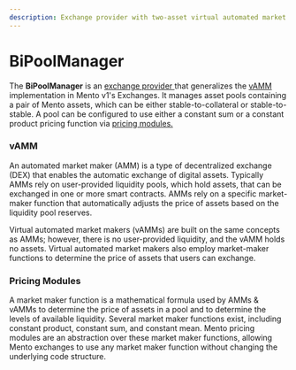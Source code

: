 ```yaml
---
description: Exchange provider with two-asset virtual automated market maker pools
---
```


# BiPoolManager

The **BiPoolManager** is an [exchange provider ](exchange-providers.md)that generalizes the [vAMM](bipoolmanager.md#vamm) implementation in Mento v1's Exchanges. It manages asset pools containing a pair of Mento assets, which can be either stable-to-collateral or stable-to-stable. A pool can be configured to use either a constant sum or a constant product pricing function via [pricing modules.](bipoolmanager.md#pricing-modules)

### vAMM

An automated market maker (AMM) is a type of decentralized exchange (DEX) that enables the automatic exchange of digital assets. Typically AMMs rely on user-provided liquidity pools, which hold assets, that can be exchanged in one or more smart contracts. AMMs rely on a specific market-maker function that automatically adjusts the price of assets based on the liquidity pool reserves.

&#x20;Virtual automated market makers (vAMMs) are built on the same concepts as AMMs; however, there is no user-provided liquidity, and the vAMM holds no assets. Virtual automated market makers also employ market-maker functions to determine the price of assets that users can exchange.

### Pricing Modules

A market maker function is a mathematical formula used by AMMs & vAMMs to determine the price of assets in a pool and to determine the levels of available liquidity. Several market maker functions exist, including constant product, constant sum, and constant mean. Mento pricing modules are an abstraction over these market maker functions, allowing Mento exchanges to use any market maker function without changing the underlying code structure.
